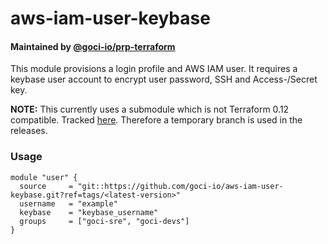 # aws-iam-user-keybase

#### Maintained by [@goci-io/prp-terraform](https://github.com/orgs/goci-io/teams/prp-terraform)

This module provisions a login profile and AWS IAM user. It requires a keybase user account to encrypt user password, SSH and Access-/Secret key.

__NOTE:__ This currently uses a submodule which is not Terraform 0.12 compatible. Tracked [here](https://github.com/cloudposse/terraform-aws-iam-user/pull/3). Therefore a temporary branch is used in the releases.

### Usage

```hcl
module "user" {
  source     = "git::https://github.com/goci-io/aws-iam-user-keybase.git?ref=tags/<latest-version>"
  username   = "example"
  keybase    = "keybase_username"
  groups     = ["goci-sre", "goci-devs"]
}
```

